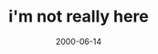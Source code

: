---
layout: base.njk
title : 'i&#39;m not really here' 
view_title : 'i&#39;m not really here' 
year : '2000' 
date : '2000-06-14' 
img_file : '/drawing/nothere.png' 
html_file : 'nothere' 
next_html : 'forever.html' 
year_order : '406' 
permalink : "title/{{html_file}}.html"
---